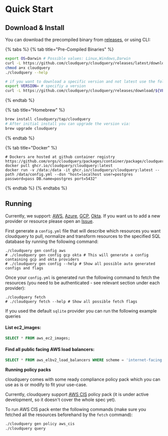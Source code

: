 # Quick Start

## Download & Install

You can download the precompiled binary from [releases](https://github.com/cloudquery/cloudquery/releases), or using CLI:

{% tabs %}
{% tab title="Pre-Compiled Binaries" %}
```bash
export OS=Darwin # Possible values: Linux,Windows,Darwin
curl -L https://github.com/cloudquery/cloudquery/releases/latest/download/cloudquery_${OS}_x86_64 -o cloudquery
chmod a+x cloudquery
./cloudquery --help

# if you want to download a specific version and not latest use the following endpoint
export VERSION= # specifiy a version
curl -L https://github.com/cloudquery/cloudquery/releases/download/${VERSION}/cloudquery_${OS}_x86_64 -o cloudquery
```
{% endtab %}

{% tab title="Homebrew" %}
```bash
brew install cloudquery/tap/cloudquery
# After initial install you can upgrade the version via:
brew upgrade cloudquery
```
{% endtab %}

{% tab title="Docker" %}
```
# Dockers are hosted at github container registry https://github.com/orgs/cloudquery/packages/container/package/cloudquery
docker pull ghcr.io/cloudquery/cloudquery:latest
docker run -v /data:/data -it ghcr.io/cloudquery/cloudquery:latest --path /data/config.yml --dsn "host=localhost user=postgres password=pass DB.name=postgres port=5432"
```
{% endtab %}
{% endtabs %}

## Running

Currently, we support: [AWS](https://docs.cloudquery.io/aws), [Azure](https://docs.cloudquery.io/azure), [GCP](https://docs.cloudquery.io/gcp), [Okta](https://docs.cloudquery.io/okta/table-reference). If you want us to add a new provider or resource please open an [Issue](https://github.com/cloudquery/cloudquery/issues).

First generate a `config.yml` file that will describe which resources you want cloudquery to pull, normalize and transform resources to the specified SQL database by running the following command:

```text
./cloudquery gen config aws
# ./cloudquery gen config gcp okta # This will generate a config containing gcp and okta providers
# ./cloudquery gen config --help # Show all possible auto generated configs and flags
```

Once your `config.yml` is generated run the following command to fetch the resources \(you need to be authenticated - see relevant section under each provider\):

```text
./cloudquery fetch
# ./cloudquery fetch --help # Show all possible fetch flags
```

If you used the default `sqlite` provider you can run the following example queries

#### List ec2\_images:

```sql
SELECT * FROM aws_ec2_images;
```

#### Find all public facing AWS load balancers:

```sql
SELECT * FROM aws_elbv2_load_balancers WHERE scheme = 'internet-facing';
```

**Running policy packs**

cloudquery comes with some ready compliance policy pack which you can use as is or modify to fit your use-case.

Currently, cloudquery support [AWS CIS](https://d0.awsstatic.com/whitepapers/compliance/AWS_CIS_Foundations_Benchmark.pdf) policy pack \(it is under active development, so it doesn't cover the whole spec yet\).

To run AWS CIS pack enter the following commands \(make sure you fetched all the resources beforehand by the `fetch` command\):

```bash
./cloudquery gen policy aws_cis
./cloudquery query 
```

